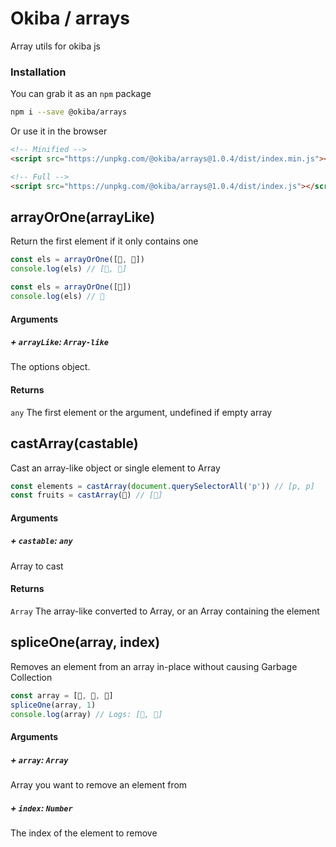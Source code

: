 

# Okiba / arrays
Array utils for okiba js




### Installation

You can grab it as an `npm` package 
```bash
npm i --save @okiba/arrays
```

Or use it in the browser
```html
<!-- Minified -->
<script src="https://unpkg.com/@okiba/arrays@1.0.4/dist/index.min.js"></script>

<!-- Full -->
<script src="https://unpkg.com/@okiba/arrays@1.0.4/dist/index.js"></script>
```




## arrayOrOne(arrayLike)


Return the first element if it only contains one






```javascript
const els = arrayOrOne([🍏, 🍌])
console.log(els) // [🍏, 🍌]

const els = arrayOrOne([🍏])
console.log(els) // 🍏
```




#### Arguments


##### + `arrayLike`: `Array-like`

The options object.





#### Returns

`any` The first element or the argument, undefined if empty array
## castArray(castable)


Cast an array-like object or single element to Array






```javascript
const elements = castArray(document.querySelectorAll('p')) // [p, p]
const fruits = castArray(🍒) // [🍒]
```




#### Arguments


##### + `castable`: `any`

Array to cast





#### Returns

`Array` The array-like converted to Array, or an Array containing the element
## spliceOne(array, index)


Removes an element from an array in-place without causing Garbage Collection






```javascript
const array = [🍎, 🍐, 🍌]
spliceOne(array, 1)
console.log(array) // Logs: [🍎, 🍌]
```




#### Arguments


##### + `array`: `Array`

Array you want to remove an element from


##### + `index`: `Number`

The index of the element to remove




